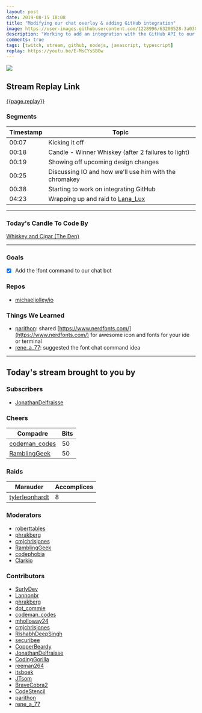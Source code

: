 ```yaml
---
layout: post
date: 2019-08-15 18:08
title: "Modifying our chat overlay & adding GitHub integration"
image: https://user-images.githubusercontent.com/1228996/63200528-3a030c00-c047-11e9-85aa-31208afff4bc.png
description: "Working to add an integration with the GitHub API to our chatbot"
comments: true
tags: [twitch, stream, github, nodejs, javascript, typescript]
replay: https://youtu.be/E-MsCYsSBGw
---
```


<img src="{{page.image}}"/>

## Stream Replay Link

[{{page.replay}}]({{page.replay}})

<!--more-->

### Segments

| Timestamp | Topic                                                     |
| ---       | ---                                                       |
| 00:07     | Kicking it off                                            |
| 00:18     | Candle - Winner Whiskey (after 2 failures to light)       |
| 00:19     | Showing off upcoming design changes                       |
| 00:25     | Discussing IO and how we'll use him with the chromakey    |
| 00:38     | Starting to work on integrating GitHub                    |
| 04:23     | Wrapping up and raid to [Lana_Lux](https://twitch.tv/lana_lux)    |

---

### Today's Candle To Code By

[Whiskey and Cigar (The Den)](https://amzn.to/30ttzO6)

---

### Goals

- [x] Add the !font command to our chat bot

### Repos

- [michaeljolley/io](https://github.com/michaeljolley/io)

### Things We Learned

- [parithon](https://twitch.tv/parithon): shared [https://www.nerdfonts.com/](https://www.nerdfonts.com/) for awesome icon and fonts for your ide or terminal
- [rene_a_77](https://twitch.tv/rene_a_77): suggested the font chat command idea

---

## Today's stream brought to you by

### Subscribers

- [JonathanDelfraisse](https://twitch.tv/jonathandelfraisse)

### Cheers

| Compadre            | Bits        |
| ---                 | ---         |
| [codeman_codes](https://twitch.tv/codeman_codes) | 50 |
| [RamblingGeek](https://twitch.tv/ramblinggeek) | 50 |

### Raids

| Marauder            | Accomplices |
| ---                 | ---         |
| [tylerleonhardt](https://twitch.tv/tylerleonhardt) | 8 |

### Moderators

- [roberttables](https://twitch.tv/roberttables)
- [phrakberg](https://twitch.tv/phrakberg)
- [cmjchrisjones](https://twitch.tv/cmjchrisjones)
- [RamblingGeek](https://twitch.tv/ramblinggeek)
- [codephobia](https://twitch.tv/codephobia)
- [Clarkio](https://twitch.tv/clarkio)

### Contributors

- [SurlyDev](https://twitch.tv/surlydev)
- [Lannonbr](https://twitch.tv/lannonbr)
- [phrakberg](https://twitch.tv/phrakberg)
- [dot_commie](https://twitch.tv/dot_commie)
- [codeman_codes](https://twitch.tv/codeman_codes)
- [mholloway24](https://twitch.tv/mholloway24)
- [cmjchrisjones](https://twitch.tv/cmjchrisjones)
- [RishabhDeepSingh](https://twitch.tv/rishabhdeepsingh)
- [securibee](https://twitch.tv/securibee)
- [CopperBeardy](https://twitch.tv/copperbeardy)
- [JonathanDelfraisse](https://twitch.tv/jonathandelfraisse)
- [CodingGorilla](https://twitch.tv/codinggorilla)
- [reeman264](https://twitch.tv/reeman264)
- [itsboek](https://twitch.tv/itsboek)
- [JTsom](https://twitch.tv/jtsom)
- [BraveCobra2](https://twitch.tv/bravecobra2)
- [CodeStencil](https://twitch.tv/codestencil)
- [parithon](https://twitch.tv/parithon)
- [rene_a_77](https://twitch.tv/rene_a_77)
